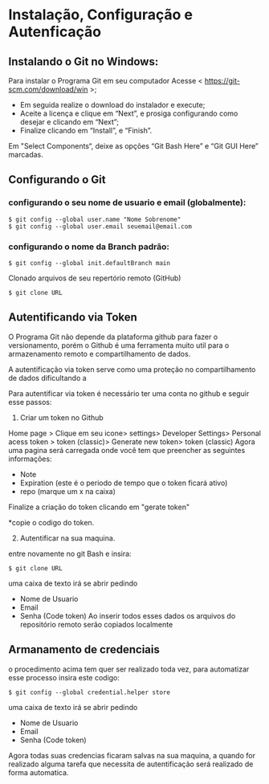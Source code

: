 # Instalação, Configuração e Autenficação

## Instalando o Git no Windows:
Para instalar o Programa Git em seu computador Acesse < https://git-scm.com/download/win >;

- Em seguida realize o download do instalador e execute;
- Aceite a licença e clique em “Next”, e prosiga configurando como desejar e clicando em “Next”;
- Finalize clicando em “Install”, e “Finish”.

Em "Select Components“, deixe as opções “Git Bash Here” e “Git GUI Here” marcadas.

## Configurando o Git
### configurando o seu nome de usuario e email (globalmente):
```
$ git config --global user.name "Nome Sobrenome"
$ git config --global user.email seuemail@email.com
```
### configurando o nome da Branch padrão:
```
$ git config --global init.defaultBranch main
```
Clonado arquivos de seu repertório remoto (GitHub)
```
$ git clone URL
```

## Autentificando via Token
O Programa Git não depende da plataforma github para fazer o versionamento, porém o Github é uma ferramenta muito util para o armazenamento remoto e compartilhamento de dados.

A autentificação via token serve como uma proteção no compartilhamento de dados dificultando a 
 
Para autentificar via token é necessário ter uma conta no github e seguir esse passos:
1. Criar um token no Github

Home page > Clique em seu icone> settings> Developer Settings> Personal acess token > token (classic)> Generate new token> token (classic)
Agora uma pagina será carregada onde você tem que preencher as seguintes informações:
* Note
* Expiration (este é o periodo de tempo que o token ficará ativo)
* repo (marque um x na caixa)

Finalize a criação do token clicando em "gerate token"

*copie o codigo do token. 

2. Autentificar na sua maquina.

entre novamente no git Bash e insira:
```
$ git clone URL
```
uma caixa de texto irá se abrir pedindo
* Nome de Usuario 
* Email
* Senha (Code token)
Ao inserir todos esses dados os arquivos do repositório remoto serão copiados localmente

## Armanamento de credenciais 
o procedimento acima tem quer ser realizado toda vez, para automatizar esse processo insira este codigo:

```
$ git config --global credential.helper store
```
uma caixa de texto irá se abrir pedindo
* Nome de Usuario 
* Email
* Senha (Code token)

Agora todas suas credencias ficaram salvas na sua maquina, a quando for realizado alguma tarefa que necessita de autentificação será realizado de forma automatica.